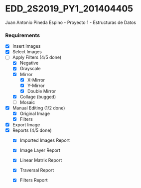 # EDD_2S2019_PY1_201404405
Juan Antonio Pineda Espino - Proyecto 1 - Estructuras de Datos 

### Requirements 

- [x] Insert Images
- [x] Select Images
- [ ] Apply Filters (4/5 done)
	- [x] Negative
	- [x] Grayscale
	- [x] Mirror
		- [x] X-Mirror
		- [x] Y-Mirror
		- [x] Double Mirror
	- [x] Collage (bugged)
	- [ ] Mosaic
- [x] Manual Editing (1/2 done)
	- [x] Original Image
	- [x] Filters 
- [x] Export Image
- [x] Reports (4/5 done)
	-[x] Imported Images Report
	-[x] Image Layer Report
	-[x] Linear Matrix Report
	-[x] Traversal Report
	-[x] Filters Report

